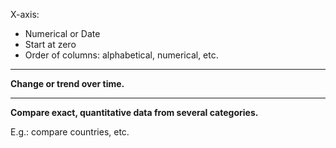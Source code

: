 X-axis:
- Numerical or Date
- Start at zero
- Order of columns: alphabetical, numerical, etc.

---

**Change or trend over time.**

---

**Compare exact, quantitative data from several categories.**

E.g.: compare countries, etc.
